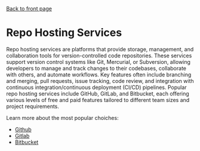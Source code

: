 [Back to front page](topics/backend-software-engineering/backend-software-engineering.md)

# Repo Hosting Services

Repo hosting services are platforms that provide storage, management, and collaboration tools for version-controlled code repositories. These services support version control systems like Git, Mercurial, or Subversion, allowing developers to manage and track changes to their codebases, collaborate with others, and automate workflows. Key features often include branching and merging, pull requests, issue tracking, code review, and integration with continuous integration/continuous deployment (CI/CD) pipelines. Popular repo hosting services include GitHub, GitLab, and Bitbucket, each offering various levels of free and paid features tailored to different team sizes and project requirements.

Learn more about the most popular choiches:

- [Github](https://github.com)
- [Gitlab](https://gitlab.com)
- [Bitbucket](https://bitbucket.com)
